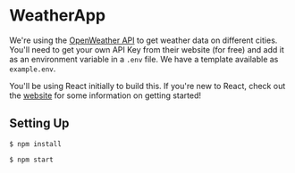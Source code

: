 # WeatherApp

We're using the [OpenWeather API](https://openweathermap.org/current) to get weather data on different cities. You'll need to get your own API Key from their website (for free) and add it as an environment variable in a `.env` file. We have a template available as `example.env`.

You'll be using React initially to build this. If you're new to React, check out the [website](https://reactjs.org) for some information on getting started! 

## Setting Up

`$ npm install`

`$ npm start`
